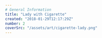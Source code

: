 ```yaml
---
# General Information
title: "Lady with Cigarette"
created: "2018-01-29T12:17:29Z"
number: 2
coverSrc: "/assets/art/cigarette-lady.png"
---
```

